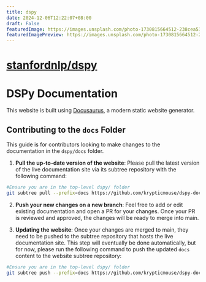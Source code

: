 ```yaml
---
title: dspy
date: 2024-12-06T12:22:07+08:00
draft: False
featuredImage: https://images.unsplash.com/photo-1730815664512-238cea535eff?ixid=M3w0NjAwMjJ8MHwxfHJhbmRvbXx8fHx8fHx8fDE3MzM0NTg4NDZ8&ixlib=rb-4.0.3
featuredImagePreview: https://images.unsplash.com/photo-1730815664512-238cea535eff?ixid=M3w0NjAwMjJ8MHwxfHJhbmRvbXx8fHx8fHx8fDE3MzM0NTg4NDZ8&ixlib=rb-4.0.3
---
```


# [stanfordnlp/dspy](https://github.com/stanfordnlp/dspy)

# DSPy Documentation

This website is built using [Docusaurus](https://docusaurus.io/), a modern static website generator.

## Contributing to the `docs` Folder

This guide is for contributors looking to make changes to the documentation in the `dspy/docs` folder. 

1. **Pull the up-to-date version of the website**: Please pull the latest version of the live documentation site via its subtree repository with the following command:

```bash
#Ensure you are in the top-level dspy/ folder
git subtree pull --prefix=docs https://github.com/krypticmouse/dspy-docs master
```

2. **Push your new changes on a new branch**: Feel free to add or edit existing documentation and open a PR for your changes. Once your PR is reviewed and approved, the changes will be ready to merge into main. 

3. **Updating the website**: Once your changes are merged to main, they need to be pushed to the subtree repository that hosts the live documentation site. This step will eventually be done automatically, but for now, please run the following command to push the updated `docs` content to the website subtree repository:

```bash
#Ensure you are in the top-level dspy/ folder
git subtree push --prefix=docs https://github.com/krypticmouse/dspy-docs master
```
